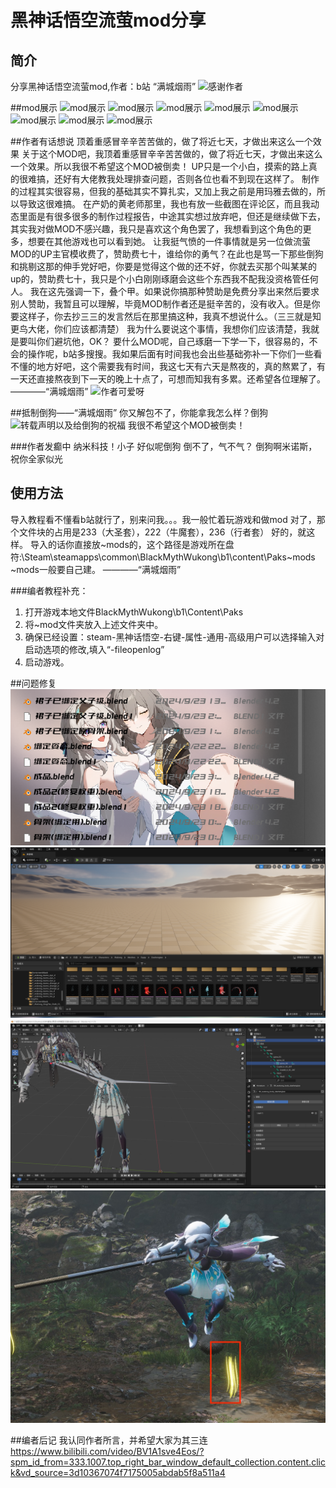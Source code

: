 
# 黑神话悟空流萤mod分享

## 简介
分享黑神话悟空流萤mod,作者：b站 “满城烟雨”
![感谢作者](作者的念念碎\作者的声明原文\你又解包不了，你能拿我怎么样？倒狗.png")

##mod展示
![mod展示](作者的念念碎\mod展示图\展示图1（鹅鹅鹅打蜡的既视感别介意）.png")
![mod展示](作者的念念碎\mod展示图\展示图2.png")
![mod展示](作者的念念碎\mod展示图\展示图3.png")
![mod展示](作者的念念碎\mod展示图\展示图4.png")
![mod展示](作者的念念碎\mod展示图\展示图5.png")
![mod展示](作者的念念碎\mod展示图\展示图6.png")
![mod展示](作者的念念碎\mod展示图\展示图7.png")
![mod展示](作者的念念碎\mod展示图\展示图8.png")

##作者有话想说
顶着重感冒辛辛苦苦做的，做了将近七天，才做出来这么一个效果
关于这个MOD吧，我顶着重感冒辛辛苦苦做的，做了将近七天，才做出来这么一个效果。所以我很不希望这个MOD被倒卖！
UP只是一个小白，摸索的路上真的很难搞，还好有大佬教我处理排查问题，否则各位也看不到现在这样了。
制作的过程其实很容易，但我的基础其实不算扎实，又加上我之前是用玛雅去做的，所以导致这很难搞。
在产奶的黄老师那里，我也有放一些截图在评论区，而且我动态里面是有很多很多的制作过程报告，中途其实想过放弃吧，但还是继续做下去，其实我对做MOD不感兴趣，我只是喜欢这个角色罢了，我想看到这个角色的更多，想要在其他游戏也可以看到她。
让我挺气愤的一件事情就是另一位做流萤MOD的UP主官模收费了，赞助费七十，谁给你的勇气？在此也是骂一下那些倒狗和挑剔这那的伸手党好吧，你要是觉得这个做的还不好，你就去买那个叫某某的up的，赞助费七十，我只是个小白刚刚琢磨会这些个东西我不配我没资格管任何人。
我在这先强调一下，叠个甲。如果说你搞那种赞助是免费分享出来然后要求别人赞助，我暂且可以理解，毕竟MOD制作者还是挺辛苦的，没有收入。但是你要这样子，你去抄三三的发言然后在那里搞这种，我真不想说什么。（三三就是知更鸟大佬，你们应该都清楚）
我为什么要说这个事情，我想你们应该清楚，我就是要叫你们避坑他，OK？
要什么MOD呢，自己琢磨一下学一下，很容易的，不会的操作呢，b站多搜搜。我如果后面有时间我也会出些基础弥补一下你们一些看不懂的地方好吧，这个需要我有时间，我这七天有六天是熬夜的，真的熬累了，有一天还直接熬夜到下一天的晚上十点了，可想而知我有多累。还希望各位理解了。
 ————“满城烟雨”
![作者可爱呀](作者的念念碎\作者的声明原文\转载声明以及给倒狗的祝福.png)

##抵制倒狗——“满城烟雨”
你又解包不了，你能拿我怎么样？倒狗
![转载声明以及给倒狗的祝福](作者的念念碎\作者的声明原文\转载声明以及给倒狗的祝福.png)
我很不希望这个MOD被倒卖！

###作者发癫中
纳米科技！小子
好似呢倒狗
倒不了，气不气？
倒狗啊米诺斯，祝你全家似光

## 使用方法
导入教程看不懂看b站就行了，别来问我。。。我一般忙着玩游戏和做mod
对了，那个文件块的占用是233（大圣套），222（牛魔套），236（行者套）
好的，就这样。
导入的话你直接放~mods的，这个路径是游戏所在盘符:\Steam\steamapps\common\BlackMythWukong\b1\content\Paks\~mods
~mods一般要自己建。
————“满城烟雨”

###编者教程补充：
1.  打开游戏本地文件BlackMythWukong\b1\Content\Paks
2.  将~mod文件夹放入上述文件夹中。
3.  确保已经设置：steam-黑神话悟空-右键-属性-通用-高级用户可以选择输入对启动选项的修改,填入“-fileopenlog”
4.  启动游戏。

##问题修复
![问题修复](作者的念念碎\制作过程以及一些问题（已修复）\问题(1).png)
![问题修复](作者的念念碎\制作过程以及一些问题（已修复）\问题(2).png)
![问题修复](作者的念念碎\制作过程以及一些问题（已修复）\问题(3).png)
![问题修复](作者的念念碎\制作过程以及一些问题（已修复）\问题(4).jpeg)

##编者后记
我认同作者所言，并希望大家为其三连
https://www.bilibili.com/video/BV1A1sve4Eos/?spm_id_from=333.1007.top_right_bar_window_default_collection.content.click&vd_source=3d10367074f7175005abdab5f8a511a4